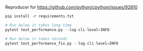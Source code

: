 Reproducer for https://github.com/python/cpython/issues/92810

```python
pip install -r requirements.txt

# Run below it takes long time
pytest test_performance.py --log-cli-level=INFO

# Run below it takes seconds
pytest test_performance_fix.py --log-cli-level=INFO
```
